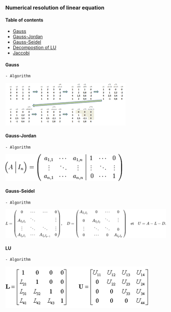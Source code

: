 ### Numerical resolution of linear equation

#### Table of contents
- [Gauss](#Gauss)
- [Gauss-Jordan](#Gauss-Jordan)
- [Gauss-Seidel](#Gauss-Seidel)
- [Decompostion of LU](#LU)
- [Jaccobi](#Jaccobi)


#### Gauss 
    - Algorithm
        
![gauss method illustration](../images/gauss.png)

#### Gauss-Jordan
    - Algorithm
![gauss-jordan method illustration](../images/gauss-jordan.webp)

#### Gauss-Seidel
    - Algorithm
![gauss-seidel method illustration](../images/gauss-seidel.png)

#### LU
    - Algorithm
![gauss-seidel method illustration](../images/lu.gif)
